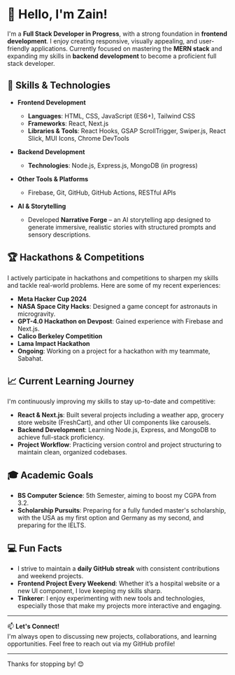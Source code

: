 # 👋 Hello, I'm Zain!

I'm a **Full Stack Developer in Progress**, with a strong foundation in **frontend development**. I enjoy creating responsive, visually appealing, and user-friendly applications. Currently focused on mastering the **MERN stack** and expanding my skills in **backend development** to become a proficient full stack developer.

## 🔧 Skills & Technologies

- **Frontend Development**
  - **Languages**: HTML, CSS, JavaScript (ES6+), Tailwind CSS
  - **Frameworks**: React, Next.js
  - **Libraries & Tools**: React Hooks, GSAP ScrollTrigger, Swiper.js, React Slick, MUI Icons, Chrome DevTools
  
- **Backend Development**
  - **Technologies**: Node.js, Express.js, MongoDB (in progress)

- **Other Tools & Platforms**
  - Firebase, Git, GitHub, GitHub Actions, RESTful APIs

- **AI & Storytelling**
  - Developed **Narrative Forge** – an AI storytelling app designed to generate immersive, realistic stories with structured prompts and sensory descriptions.

## 🏆 Hackathons & Competitions

I actively participate in hackathons and competitions to sharpen my skills and tackle real-world problems. Here are some of my recent experiences:

- **Meta Hacker Cup 2024**
- **NASA Space City Hacks**: Designed a game concept for astronauts in microgravity.
- **GPT-4.0 Hackathon on Devpost**: Gained experience with Firebase and Next.js.
- **Calico Berkeley Competition**
- **Lama Impact Hackathon**
- **Ongoing**: Working on a project for a hackathon with my teammate, Sabahat.

## 📈 Current Learning Journey

I'm continuously improving my skills to stay up-to-date and competitive:

- **React & Next.js**: Built several projects including a weather app, grocery store website (FreshCart), and other UI components like carousels.
- **Backend Development**: Learning Node.js, Express, and MongoDB to achieve full-stack proficiency.
- **Project Workflow**: Practicing version control and project structuring to maintain clean, organized codebases.

## 🎓 Academic Goals

- **BS Computer Science**: 5th Semester, aiming to boost my CGPA from 3.2.
- **Scholarship Pursuits**: Preparing for a fully funded master's scholarship, with the USA as my first option and Germany as my second, and preparing for the IELTS.

## 💻 Fun Facts

- I strive to maintain a **daily GitHub streak** with consistent contributions and weekend projects.
- **Frontend Project Every Weekend**: Whether it’s a hospital website or a new UI component, I love keeping my skills sharp.
- **Tinkerer**: I enjoy experimenting with new tools and technologies, especially those that make my projects more interactive and engaging.

---

📫 **Let's Connect!**  
I'm always open to discussing new projects, collaborations, and learning opportunities. Feel free to reach out via my GitHub profile!

---

Thanks for stopping by! 😊
